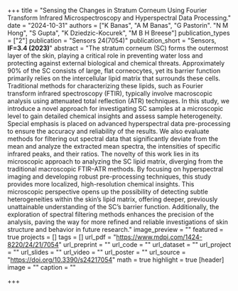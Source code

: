 +++
title = "Sensing the Changes in Stratum Corneum Using Fourier Transform Infrared Microspectroscopy and Hyperspectral Data Processing."
date = "2024-10-31"
authors = ["K Banas", "A M Banas", "G Pastorin". "N M Hong", "S Gupta", "K Dziedzic-Kocurek", "M B H Breese"]
publication_types = ["2"]
publication = "Sensors 24(7054)"
publication_short = "Sensors, **IF=3.4 (2023)**"
abstract = "The stratum corneum (SC) forms the outermost layer of the skin, playing a critical role in preventing water loss and protecting against external biological and chemical threats. Approximately 90% of the SC consists of large, flat corneocytes, yet its barrier function primarily relies on the intercellular lipid matrix that surrounds these cells. Traditional methods for characterizing these lipids, such as Fourier transform infrared spectroscopy (FTIR), typically involve macroscopic analysis using attenuated total reflection (ATR) techniques. In this study, we introduce a novel approach for investigating SC samples at a microscopic level to gain detailed chemical insights and assess sample heterogeneity. Special emphasis is placed on advanced hyperspectral data pre-processing to ensure the accuracy and reliability of the results. We also evaluate methods for filtering out spectral data that significantly deviate from the mean and analyze the extracted mean spectra, the intensities of specific infrared peaks, and their ratios. The novelty of this work lies in its microscopic approach to analyzing the SC lipid matrix, diverging from the traditional macroscopic FTIR–ATR methods. By focusing on hyperspectral imaging and developing robust pre-processing techniques, this study provides more localized, high-resolution chemical insights. This microscopic perspective opens up the possibility of detecting subtle heterogeneities within the skin’s lipid matrix, offering deeper, previously unattainable understanding of the SC’s barrier function. Additionally, the exploration of spectral filtering methods enhances the precision of the analysis, paving the way for more refined and reliable investigations of skin structure and behavior in future research."
image_preview = ""
featured = true
projects = []
tags = []
url_pdf = "https://www.mdpi.com/1424-8220/24/21/7054"
url_preprint = ""
url_code = ""
url_dataset = ""
url_project = ""
url_slides = ""
url_video = ""
url_poster = ""
url_source = "https://doi.org/10.3390/s24217054"
math = true
highlight = true
[header]
image = ""
caption = ""

+++

